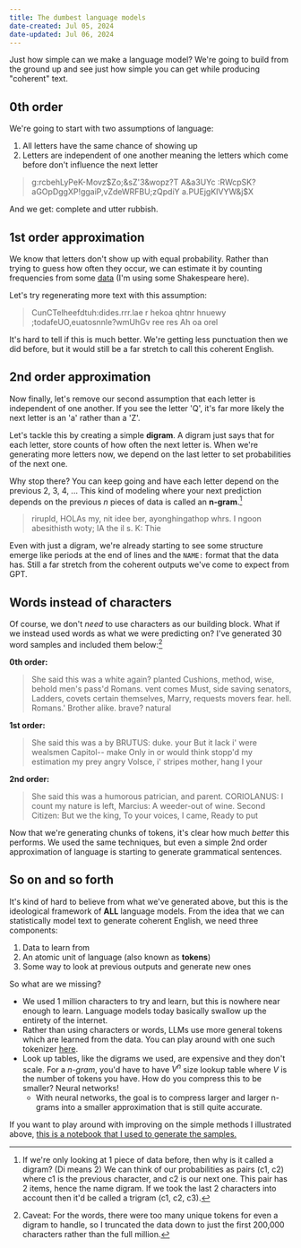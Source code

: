 ```yaml
---
title: The dumbest language models
date-created: Jul 05, 2024
date-updated: Jul 06, 2024
---
```

Just how simple can we make a language model? We're going to build from the ground up and see just how simple you can get while producing "coherent" text.

## 0th order

We're going to start with two assumptions of language:
1. All letters have the same chance of showing up
2. Letters are independent of one another meaning the letters which come before don't influence the next letter

> g:rcbehLyPeK-Movz\$Zo;&sZ'3&wopz?T A&a3UYc :RWcpSK?aGOpDggXP!ggaiP,vZdeWRFBU;zQpdiY a.PUEjgKIVYW&j$X

And we get: complete and utter rubbish. 

## 1st order approximation

We know that letters don't show up with equal probability. Rather than trying to guess how often they occur, we can estimate it by counting frequencies from some [data](https://github.com/karpathy/char-rnn/blob/master/data/tinyshakespeare/input.txt) (I'm using some Shakespeare here). 

Let's try regenerating more text with this assumption:

> CunCTelheefdtuh:dides.rrr.lae r hekoa qhtnr hnuewy ;todafeUO,euatosnnle?wmUhGv ree res Ah oa orel

It's hard to tell if this is much better. We're getting less punctuation then we did before, but it would still be a far stretch to call this coherent English.

## 2nd order approximation

Now finally, let's remove our second assumption that each letter is independent of one another. If you see the letter 'Q', it's far more likely the next letter is an 'a' rather than a 'Z'.

Let's tackle this by creating a simple **digram**. A digram just says that for each letter, store counts of how often the next letter is. When we're generating more letters now, we depend on the last letter to set probabilities of the next one.

Why stop there? You can keep going and have each letter depend on the previous 2, 3, 4, ... This kind of modeling where your next prediction depends on the previous $n$ pieces of data is called an **n-gram**.[^2]


> rirupld,
> HOLAs my, nit idee ber, ayonghingathop whrs. 
> I ngoon abesithisth woty; 
> IA the il s. 
> K: 
> Thie

Even with just a digram, we're already starting to see some structure emerge like periods at the end of lines and the `NAME:` format that the data has. Still a far stretch from the coherent outputs we've come to expect from GPT.

## Words instead of characters

Of course, we don't *need* to use characters as our building block. What if we instead used words as what we were predicting on? I've generated 30 word samples and included them below:[^1]

**0th order:** 

> She said this was a white again? planted Cushions, method, wise, behold men's pass'd Romans. vent comes Must, side saving senators, Ladders, covets certain themselves, Marry, requests movers fear. hell. Romans.' Brother alike. brave? natural

**1st order:** 

> She said this was a by 
> BRUTUS: duke. your But it lack i' were wealsmen Capitol-- make Only in or would think stopp'd my estimation my prey angry Volsce, i' stripes mother, hang I your

**2nd order:**

> She said this was a humorous patrician, and parent. 
> CORIOLANUS: I count my nature is left, 
> Marcius: A weeder-out of wine. 
> Second Citizen: But we the king, To your voices, I came, Ready to put

Now that we're generating chunks of tokens, it's clear how much *better* this performs. We used the same techniques, but even a simple 2nd order approximation of language is starting to generate grammatical sentences.

## So on and so forth

It's kind of hard to believe from what we've generated above, but this is the ideological framework of **ALL** language models. From the idea that we can statistically model text to generate coherent English, we need three components:

1. Data to learn from
2. An atomic unit of language (also known as **tokens**)
3. Some way to look at previous outputs and generate new ones

So what are we missing?

- We used 1 million characters to try and learn, but this is nowhere near enough to learn. Language models today basically swallow up the entirety of the internet.
- Rather than using characters or words, LLMs use more general tokens which are learned from the data. You can play around with one such tokenizer [here](https://gpt-tokenizer.dev/).
- Look up tables, like the digrams we used, are expensive and they don't scale. For a *n-gram*, you'd have to have $V^n$ size lookup table where $V$ is the number of tokens you have. How do you compress this to be smaller? Neural networks!
	- With neural networks, the goal is to compress larger and larger n-grams into a smaller approximation that is still quite accurate.

If you want to play around with improving on the simple methods I illustrated above, [this is a notebook that I used to generate the samples.](https://github.com/iyzg/bytesofpi/blob/main/notebooks/Dumb-LM.ipynb)

[^1]: Caveat: For the words, there were too many unique tokens for even a digram to handle, so I truncated the data down to just the first 200,000 characters rather than the full million.
[^2]: If we're only looking at 1 piece of data before, then why is it called a digram? (Di means 2) We can think of our probabilities as pairs (c1, c2) where c1 is the previous character, and c2 is our next one. This pair has 2 items, hence the name digram. If we took the last 2 characters into account then it'd be called a trigram (c1, c2, c3).